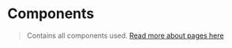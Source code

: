 # Components

> Contains all components used.
> [Read more about pages here](https://nuxtjs.org/docs/2.x/directory-structure/components)
